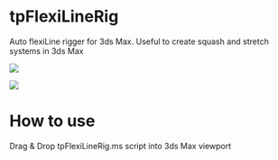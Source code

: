 # tpFlexiLineRig
Auto flexiLine rigger for 3ds Max. Useful to create squash and stretch systems in 3ds Max

![](http://cgart3d.com/wp-content/uploads/2017/08/flexiLineRig2.png)

![](http://cgart3d.com/wp-content/uploads/2017/08/flexiLineRig.png)

How to use
=========================================================
Drag & Drop tpFlexiLineRig.ms script into 3ds Max viewport
